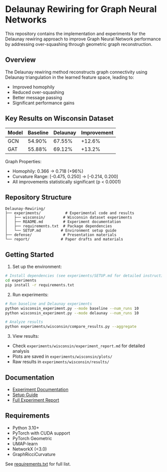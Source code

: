# Delaunay Rewiring for Graph Neural Networks

This repository contains the implementation and experiments for the Delaunay rewiring approach to improve Graph Neural Network performance by addressing over-squashing through geometric graph reconstruction.

## Overview

The Delaunay rewiring method reconstructs graph connectivity using Delaunay triangulation in the learned feature space, leading to:
- Improved homophily
- Reduced over-squashing
- Better message passing
- Significant performance gains

## Key Results on Wisconsin Dataset

| Model | Baseline | Delaunay | Improvement |
|-------|----------|----------|-------------|
| GCN   | 54.90%   | 67.55%   | +12.6%      |
| GAT   | 55.88%   | 69.12%   | +13.2%      |

Graph Properties:
- Homophily: 0.366 → 0.718 (+96%)
- Curvature Range: [-0.475, 0.250] → [-0.214, 0.200]
- All improvements statistically significant (p < 0.0001)

## Repository Structure

```
Delaunay-Rewiring/
├── experiments/           # Experimental code and results
│   ├── wisconsin/        # Wisconsin dataset experiments
│   ├── README.md         # Experiment documentation
│   ├── requirements.txt  # Package dependencies
│   └── SETUP.md         # Environment setup guide
├── defense/              # Presentation materials
└── report/              # Paper drafts and materials
```

## Getting Started

1. Set up the environment:
```bash
# Install dependencies (see experiments/SETUP.md for detailed instructions)
cd experiments
pip install -r requirements.txt
```

2. Run experiments:
```bash
# Run baseline and Delaunay experiments
python wisconsin_experiment.py --mode baseline --num_runs 10
python wisconsin_experiment.py --mode delaunay --num_runs 10

# Analyze results
python experiments/wisconsin/compare_results.py --aggregate
```

3. View results:
- Check `experiments/wisconsin/experiment_report.md` for detailed analysis
- Plots are saved in `experiments/wisconsin/plots/`
- Raw results in `experiments/wisconsin/results/`

## Documentation

- [Experiment Documentation](experiments/README.md)
- [Setup Guide](experiments/SETUP.md)
- [Full Experiment Report](experiments/wisconsin/experiment_report.md)

## Requirements

- Python 3.10+
- PyTorch with CUDA support
- PyTorch Geometric
- UMAP-learn
- NetworkX (<3.0)
- GraphRicciCurvature

See [requirements.txt](experiments/requirements.txt) for full list.
